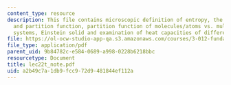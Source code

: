 ```yaml
---
content_type: resource
description: This file contains microscopic definition of entropy, the boltzmann factor
  and partition function, partition function of molecules/atoms vs. multi molecular
  systems, Einstein solid and examination of heat capacities of different materials.
file: https://ol-ocw-studio-app-qa.s3.amazonaws.com/courses/3-012-fundamentals-of-materials-science-fall-2005/a2b49c7a1db9fcc972d9481844ef112a_lec22t_note.pdf
file_type: application/pdf
parent_uid: 9b84782c-e584-0689-a998-0228b6218bbc
resourcetype: Document
title: lec22t_note.pdf
uid: a2b49c7a-1db9-fcc9-72d9-481844ef112a
---
```


